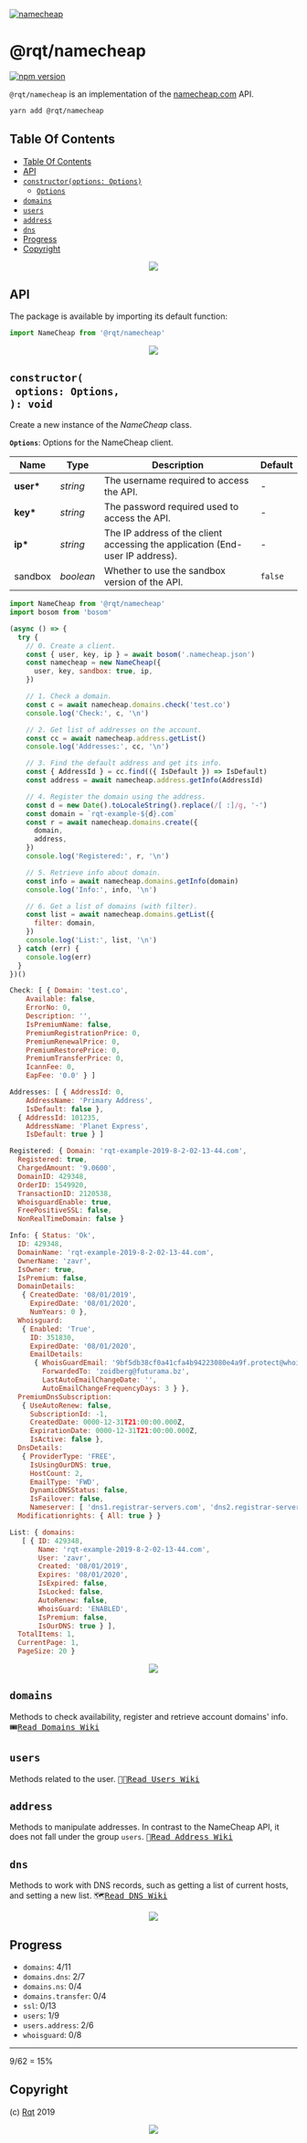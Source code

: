 [![namecheap](https://raw.githubusercontent.com/rqt/namecheap/HEAD/images/nc.gif)](https://nameexpensive.com)

# @rqt/namecheap

[![npm version](https://badge.fury.io/js/%40rqt%2Fnamecheap.svg)](https://npmjs.org/package/@rqt/namecheap)

`@rqt/namecheap` is an implementation of the [namecheap.com](https://nameexpensive.com) API.

```sh
yarn add @rqt/namecheap
```

## Table Of Contents

- [Table Of Contents](#table-of-contents)
- [API](#api)
- [`constructor(options: Options)`](#constructoroptions-options-void)
  * [`Options`](#type-options)
- [`domains`](#domains)
- [`users`](#users)
- [`address`](#address)
- [`dns`](#dns)
- [Progress](#progress)
- [Copyright](#copyright)

<p align="center"><a href="#table-of-contents">
  <img src="/.documentary/section-breaks/0.svg?sanitize=true">
</a></p>

## API

The package is available by importing its default function:

```js
import NameCheap from '@rqt/namecheap'
```

<p align="center"><a href="#table-of-contents">
  <img src="/.documentary/section-breaks/1.svg?sanitize=true">
</a></p>

## `constructor(`<br/>&nbsp;&nbsp;`options: Options,`<br/>`): void`

Create a new instance of the _NameCheap_ class.

__<a name="type-options">`Options`</a>__: Options for the NameCheap client.

|   Name    |       Type       |                                  Description                                  | Default |
| --------- | ---------------- | ----------------------------------------------------------------------------- | ------- |
| __user*__ | <em>string</em>  | The username required to access the API.                                      | -       |
| __key*__  | <em>string</em>  | The password required used to access the API.                                 | -       |
| __ip*__   | <em>string</em>  | The IP address of the client accessing the application (End-user IP address). | -       |
| sandbox   | <em>boolean</em> | Whether to use the sandbox version of the API.                                | `false` |

```js
import NameCheap from '@rqt/namecheap'
import bosom from 'bosom'

(async () => {
  try {
    // 0. Create a client.
    const { user, key, ip } = await bosom('.namecheap.json')
    const namecheap = new NameCheap({
      user, key, sandbox: true, ip,
    })

    // 1. Check a domain.
    const c = await namecheap.domains.check('test.co')
    console.log('Check:', c, '\n')

    // 2. Get list of addresses on the account.
    const cc = await namecheap.address.getList()
    console.log('Addresses:', cc, '\n')

    // 3. Find the default address and get its info.
    const { AddressId } = cc.find(({ IsDefault }) => IsDefault)
    const address = await namecheap.address.getInfo(AddressId)

    // 4. Register the domain using the address.
    const d = new Date().toLocaleString().replace(/[ :]/g, '-')
    const domain = `rqt-example-${d}.com`
    const r = await namecheap.domains.create({
      domain,
      address,
    })
    console.log('Registered:', r, '\n')

    // 5. Retrieve info about domain.
    const info = await namecheap.domains.getInfo(domain)
    console.log('Info:', info, '\n')

    // 6. Get a list of domains (with filter).
    const list = await namecheap.domains.getList({
      filter: domain,
    })
    console.log('List:', list, '\n')
  } catch (err) {
    console.log(err)
  }
})()
```
```js
Check: [ { Domain: 'test.co',
    Available: false,
    ErrorNo: 0,
    Description: '',
    IsPremiumName: false,
    PremiumRegistrationPrice: 0,
    PremiumRenewalPrice: 0,
    PremiumRestorePrice: 0,
    PremiumTransferPrice: 0,
    IcannFee: 0,
    EapFee: '0.0' } ] 

Addresses: [ { AddressId: 0,
    AddressName: 'Primary Address',
    IsDefault: false },
  { AddressId: 101235,
    AddressName: 'Planet Express',
    IsDefault: true } ] 

Registered: { Domain: 'rqt-example-2019-8-2-02-13-44.com',
  Registered: true,
  ChargedAmount: '9.0600',
  DomainID: 429348,
  OrderID: 1549920,
  TransactionID: 2120538,
  WhoisguardEnable: true,
  FreePositiveSSL: false,
  NonRealTimeDomain: false } 

Info: { Status: 'Ok',
  ID: 429348,
  DomainName: 'rqt-example-2019-8-2-02-13-44.com',
  OwnerName: 'zavr',
  IsOwner: true,
  IsPremium: false,
  DomainDetails: 
   { CreatedDate: '08/01/2019',
     ExpiredDate: '08/01/2020',
     NumYears: 0 },
  Whoisguard: 
   { Enabled: 'True',
     ID: 351830,
     ExpiredDate: '08/01/2020',
     EmailDetails: 
      { WhoisGuardEmail: '9bf5db38cf0a41cfa4b94223080e4a9f.protect@whoisguard.com',
        ForwardedTo: 'zoidberg@futurama.bz',
        LastAutoEmailChangeDate: '',
        AutoEmailChangeFrequencyDays: 3 } },
  PremiumDnsSubscription: 
   { UseAutoRenew: false,
     SubscriptionId: -1,
     CreatedDate: 0000-12-31T21:00:00.000Z,
     ExpirationDate: 0000-12-31T21:00:00.000Z,
     IsActive: false },
  DnsDetails: 
   { ProviderType: 'FREE',
     IsUsingOurDNS: true,
     HostCount: 2,
     EmailType: 'FWD',
     DynamicDNSStatus: false,
     IsFailover: false,
     Nameserver: [ 'dns1.registrar-servers.com', 'dns2.registrar-servers.com' ] },
  Modificationrights: { All: true } } 

List: { domains: 
   [ { ID: 429348,
       Name: 'rqt-example-2019-8-2-02-13-44.com',
       User: 'zavr',
       Created: '08/01/2019',
       Expires: '08/01/2020',
       IsExpired: false,
       IsLocked: false,
       AutoRenew: false,
       WhoisGuard: 'ENABLED',
       IsPremium: false,
       IsOurDNS: true } ],
  TotalItems: 1,
  CurrentPage: 1,
  PageSize: 20 }
```

<p align="center"><a href="#table-of-contents">
  <img src="/.documentary/section-breaks/2.svg?sanitize=true">
</a></p>

## `domains`

Methods to check availability, register and retrieve account domains' info. <kbd>🎟<a href="../../wiki/Domains">Read Domains Wiki</a></kbd>

## `users`

Methods related to the user. <kbd>👩‍💻<a href="../../wiki/Users">Read Users Wiki</a></kbd>

## `address`

Methods to manipulate addresses. In contrast to the NameCheap API, it does not fall under the group `users`. <kbd>🏡<a href="../../wiki/Address">Read Address Wiki</a></kbd>

## `dns`

Methods to work with DNS records, such as getting a list of current hosts, and setting a new list. <kbd>🗺<a href="../../wiki/DNS">Read DNS Wiki</a></kbd>

<p align="center"><a href="#table-of-contents">
  <img src="/.documentary/section-breaks/3.svg?sanitize=true">
</a></p>

## Progress

* `domains`: 4/11
* `domains.dns`: 2/7
* `domains.ns`: 0/4
* `domains.transfer`: 0/4
* `ssl`: 0/13
* `users`: 1/9
* `users.address`: 2/6
* `whoisguard`: 0/8

---

9/62 = 15%

## Copyright

(c) [Rqt][1] 2019

[1]: https://rqt.biz

<p align="center"><a href="#table-of-contents">
  <img src="/.documentary/section-breaks/-1.svg?sanitize=true">
</a></p>